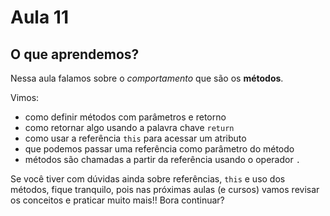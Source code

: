 # Aula 11

## **O que aprendemos?**

Nessa aula falamos sobre o *comportamento* que são os **métodos**.

Vimos:

- como definir métodos com parâmetros e retorno
- como retornar algo usando a palavra chave `return`
- como usar a referência `this` para acessar um atributo
- que podemos passar uma referência como parâmetro do método
- métodos são chamadas a partir da referência usando o operador `.`

Se você tiver com dúvidas ainda sobre referências, `this` e uso dos métodos, fique tranquilo, pois nas próximas aulas (e cursos) vamos revisar os conceitos e praticar muito mais!! Bora continuar?